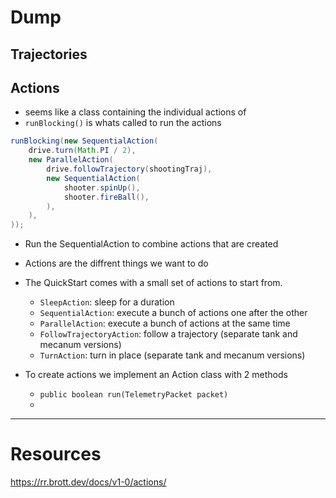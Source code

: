 
# Dump

## Trajectories

## Actions 
- seems like a class containing the individual actions of 
- `runBlocking()` is whats called to run the actions 
```java
runBlocking(new SequentialAction(
    drive.turn(Math.PI / 2),
    new ParallelAction(
        drive.followTrajectory(shootingTraj),
        new SequentialAction(
            shooter.spinUp(),
            shooter.fireBall(),
        ),
    ),
));
```
- Run the SequentialAction to combine actions that are created
- Actions are the diffrent things we want to do 

- The QuickStart comes with a small set of actions to start from.
	- `SleepAction`: sleep for a duration
	- `SequentialAction`: execute a bunch of actions one after the other
	- `ParallelAction`: execute a bunch of actions at the same time
	- `FollowTrajectoryAction`: follow a trajectory (separate tank and mecanum versions)
	- `TurnAction`: turn in place (separate tank and mecanum versions)
- To create actions we implement an Action class with 2 methods
	- `public boolean run(TelemetryPacket packet)`
	- 

--- 
# Resources
https://rr.brott.dev/docs/v1-0/actions/